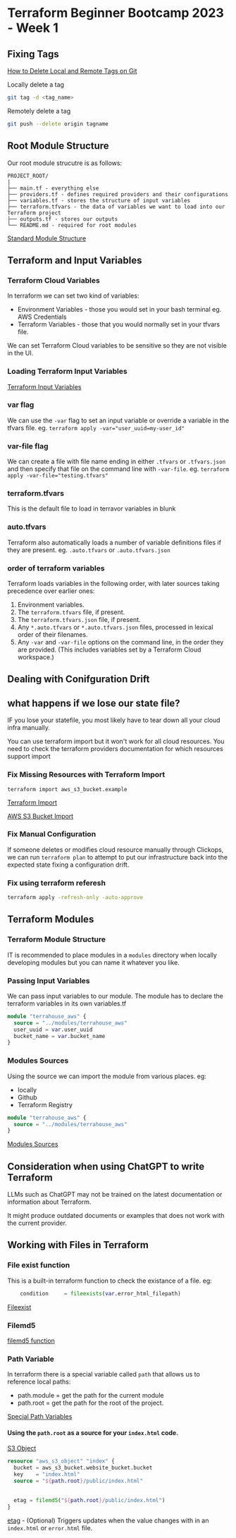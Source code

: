 # Terraform Beginner Bootcamp 2023 - Week 1

## Fixing Tags
[How to Delete Local and Remote Tags on Git](https://devconnected.com/how-to-delete-local-and-remote-tags-on-git/)

Locally delete a tag
```sh
git tag -d <tag_name>
```

Remotely delete a tag
```sh
git push --delete origin tagname
```

## Root Module Structure

Our root module strucutre is as follows:
 
```
PROJECT_ROOT/
|
├── main.tf - everything else 
├── providers.tf - defines required providers and their configurations 
├── variables.tf - stores the structure of input variables
├── terraform.tfvars - the data of variables we want to load into our Terraform project
├── outputs.tf - stores our outputs
└── README.md - required for root modules

```

[Standard Module Structure](https://developer.hashicorp.com/terraform/language/modules/develop/structure)

## Terraform and Input Variables

### Terraform Cloud Variables

In terraform we can set two kind of variables:
- Environment Variables - those you would set in your bash terminal eg. AWS Credentials
- Terraform Variables - those that you would normally set in your tfvars file.

We can set Terraform Cloud variables to be sensitive so they are not visible in the UI.

### Loading Terraform Input Variables 

[Terraform Input Variables](https://developer.hashicorp.com/terraform/language/values/variables)

### var flag
We can use the `-var` flag to set an input variable or override a variable in the tfvars file. eg. `terraform apply -var="user_uuid=my-user_id"`

### var-file flag
We can create a file with file name ending in either `.tfvars` or `.tfvars.json` and then specify that file on the command line with `-var-file`. eg. `terraform apply -var-file="testing.tfvars"`

### terraform.tfvars
This is the default file to load in terravor variables in blunk

### auto.tfvars
Terraform also automatically loads a number of variable definitions files if they are present. eg. `.auto.tfvars` or `.auto.tfvars.json`

### order of terraform variables

Terraform loads variables in the following order, with later sources taking precedence over earlier ones:
1. Environment variables.
2. The `terraform.tfvars` file, if present.
3. The `terraform.tfvars.json` file, if present.
4. Any `*.auto.tfvars` or `*.auto.tfvars.json` files, processed in lexical order of their filenames.
5. Any `-var` and `-var-file` options on the command line, in the order they are provided. (This includes variables set by a Terraform Cloud workspace.)


## Dealing with Conifguration Drift

## what happens if we lose our state file?

IF you lose your statefile, you most likely have to tear down all your cloud infra manually.

You can use terraform import but it won't work for all cloud resources. You need to check the terraform providers documentation for which resources support import

### Fix Missing Resources with Terraform Import

`terraform import aws_s3_bucket.example`

[Terraform Import](https://developer.hashicorp.com/terraform/cli/import)

[AWS S3 Bucket Import](https://registry.terraform.io/providers/hashicorp/aws/latest/docs/resources/s3_bucket#import)

### Fix Manual Configuration

If someone deletes or modifies cloud resource manually through Clickops, we can run `terraform plan` to attempt to put our infrastructure back into the expected state fixing a configuration drift.

### Fix using terraform referesh

```sh
terraform apply -refresh-only -auto-approve
```

## Terraform Modules

### Terraform Module Structure

IT is recommended to place modules in a `modules` directory when locally developing modules but you can name it whatever you like.

### Passing Input Variables
We can pass input variables to our module.
The module has to declare the terraform variables in its own variables.tf

```tf
module "terrahouse_aws" {
  source = "../modules/terrahouse_aws"
  user_uuid = var.user_uuid
  bucket_name = var.bucket_name
}
 ```

### Modules Sources

Using the source we can import the module from various places. eg:
- locally
- Github
- Terraform Registry

```tf
module "terrahouse_aws" {
  source = "../modules/terrahouse_aws"
}
 ```

[Modules Sources](https://developer.hashicorp.com/terraform/language/modules/sources)

## Consideration when using ChatGPT to write Terraform

LLMs such as ChatGPT may not be trained on the latest documentation or information about Terraform.

It might produce outdated documents or examples that does not work with the current provider.

## Working with Files in Terraform

### File exist function

This is a built-in terraform function to check the existance of a file. eg:

```tf
    condition     = fileexists(var.error_html_filepath)
```
[Fileexist](https://developer.hashicorp.com/terraform/language/functions/fileexists)

### Filemd5

[filemd5 function](https://developer.hashicorp.com/terraform/language/functions/filemd5)

### Path Variable

In terraform there is a special variable called `path` that allows us to reference local paths:
- path.module = get the path for the current module
- path.root = get the path for the root of the project.

[Special Path Variables](https://developer.hashicorp.com/terraform/language/expressions/references#filesystem-and-workspace-info)

#### Using the `path.root` as a source for your `index.html` code.

[S3 Object](https://registry.terraform.io/providers/hashicorp/aws/latest/docs/resources/s3_object)

```tf
resource "aws_s3_object" "index" {
  bucket = aws_s3_bucket.website_bucket.bucket
  key    = "index.html"
  source = "${path.root}/public/index.html"

  
  etag = filemd5("${path.root}/public/index.html")
}
```

[etag](https://registry.terraform.io/providers/hashicorp/aws/latest/docs/resources/s3_bucket_object.html#etag) - (Optional) Triggers updates when the value changes with in an `index.html` or `error.html` file.


